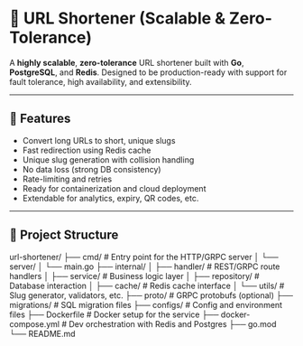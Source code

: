 # 🔗 URL Shortener (Scalable & Zero-Tolerance)

A **highly scalable**, **zero-tolerance** URL shortener built with **Go**, **PostgreSQL**, and **Redis**. Designed to be production-ready with support for fault tolerance, high availability, and extensibility.

---

## 🚀 Features

- Convert long URLs to short, unique slugs
- Fast redirection using Redis cache
- Unique slug generation with collision handling
- No data loss (strong DB consistency)
- Rate-limiting and retries
- Ready for containerization and cloud deployment
- Extendable for analytics, expiry, QR codes, etc.

---

## 🧱 Project Structure

url-shortener/
├── cmd/ # Entry point for the HTTP/GRPC server
│ └── server/
│ └── main.go
├── internal/
│ ├── handler/ # REST/GRPC route handlers
│ ├── service/ # Business logic layer
│ ├── repository/ # Database interaction
│ ├── cache/ # Redis cache interface
│ └── utils/ # Slug generator, validators, etc.
├── proto/ # GRPC protobufs (optional)
├── migrations/ # SQL migration files
├── configs/ # Config and environment files
├── Dockerfile # Docker setup for the service
├── docker-compose.yml # Dev orchestration with Redis and Postgres
├── go.mod
└── README.md